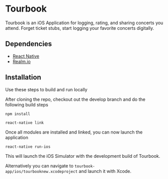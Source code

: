 # Tourbook

Tourbook is an iOS Application for logging, rating, and sharing concerts you attend. Forget ticket stubs, start logging your favorite concerts digitally.

## Dependencies

* [React Native](https://facebook.github.io/react-native/)
* [Realm.io](https://realm.io/)

## Installation

Use these steps to build and run locally

After cloning the repo, checkout out the develop branch and do the following build steps

```npm install```

```react-native link```

Once all modules are installed and linked, you can now launch the application

```react-native run-ios```

This will launch the iOS Simulator with the development build of Tourbook.

Alternatively you can navigate to ```tourbook-app/ios/tourbooknew.xcodeproject``` and launch it with Xcode.
